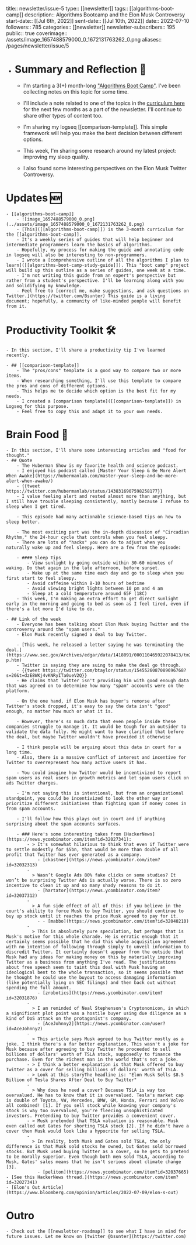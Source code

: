 title:: newsletter/issue-5
type:: [[newsletter]]
tags:: [[algorithms-boot-camp]]
description:: Algorithms Bootcamp and the Elon Musk Controversy
start-date:: [[Jul 6th, 2022]]
sent-date:: [[Jul 10th, 2022]]
date:: 2022-07-10
followers:: 785
categories:: [[newsletter]]
newsletter-subscribers:: 195
public:: true
coverimage:: /assets/image_1657488579000_0_1672131763262_0.png
aliases:: /pages/newsletter/issue/5

- # Summary and Reflection 🤔
	- I'm starting a 3(+) month-long ["Algorithms Boot Camp"]([[algorithms-boot-camp]]). I've been collecting notes on this topic for some time.
	- I'll include a note related to one of the topics in the [curriculum here]([[algorithms-boot-camp]]) for the next few months as a part of the newsletter. I'll continue to share other types of content too.
	  
	- I'm sharing my logseq [[comparison-template]]. This simple framework will help you make the best decision between different options.
	  
	- This week, I'm sharing some research around my latest project: improving my sleep quality.
	- I also found some interesting perspectives on the Elon Musk Twitter Controversy.
# Updates 🆕
	- [[algorithms-boot-camp]]
		- ![image_1657488579000_0.png](../assets/image_1657488579000_0_1672131763262_0.png)
		- [This]([[algorithms-boot-camp]]) is the 3-month curriculum for the [[algorithms-boot-camp]].
		- It's a weekly series of guides that will help beginner and intermediate programmers learn the basics of algorithms.
		- Hopefully, my process for making the guide and annotating code in logseq will also be interesting to non-programmers.
		- I wrote a [comprehensive outline of all the algorithms I plan to learn]([[algorithms-boot-camp-study-guide]]). This "boot camp" project will build up this outline as a series of guides, one week at a time.
		- I'm not writing this guide from an expert's perspective but rather from a student's perspective. I'll be learning along with you and solidifying my knowledge.
		- Feel free to [correct me, make suggestions, and ask questions on Twitter.](https://twitter.com/Bsunter) This guide is a living document; hopefully, a community of like-minded people will benefit from it.
		  
# Productivity Toolkit 🛠️
	- In this section, I'll share a productivity tip I've learned recently.
	  
	- ## [[comparison-template]]
		- The "pros/cons" template is a good way to compare two or more items.
		- When researching something, I'll use this template to compare the pros and cons of different options.
		- This helps me to decide which option is the best fit for my needs.
		- I created a [comparison template]([[comparison-template]]) in Logseq for this purpose.
		- Feel free to copy this and adapt it to your own needs.
# Brain Food 🧠
	- In this section, I'll share some interesting articles and "food for thought."
	- ## Quote
		- The Huberman Show is my favorite health and science podcast.
		- I enjoyed his podcast called [Master Your Sleep & Be More Alert When Awake](https://hubermanlab.com/master-your-sleep-and-be-more-alert-when-awake/)
		- {{tweet https://twitter.com/hubermanlab/status/1438316907598258177}}
		- I value feeling alert and rested almost more than anything, but I still have trouble sleeping consistently, mostly because I refuse to sleep when I get tired.
		  
		- This episode had many actionable science-based tips on how to sleep better.
		  
		- The most exciting part was the in-depth discussion of "Circadian Rhythm," the 24-hour cycle that controls when you feel sleepy.
		- There are lots of "hacks" you can do to adjust when you naturally wake up and feel sleepy. Here are a few from the episode:
		  
		- #### Sleep Tips
			- View sunlight by going outside within 30-60 minutes of waking. Do that again in the late afternoon, before sunset.
			- Wake up at the same time each day and go to sleep when you first start to feel sleepy.
			- Avoid caffeine within 8-10 hours of bedtime
			- Avoid viewing bright lights between 10 pm and 4 am
			- Sleep at a cold temperature around 65F (18C)
		- This week, I'm making an extra effort to get direct sunlight early in the morning and going to bed as soon as I feel tired, even if there's a lot more I'd like to do.
		  
	- ## Link of the week
		- Everyone has been talking about Elon Musk buying Twitter and the controversy around the "spam users."
		- Elon Musk recently signed a deal to buy Twitter.
		  
		- [This week, he released a letter saying he was terminating the deal.](https://www.sec.gov/Archives/edgar/data/1418091/000110465922078413/tm2220599d1_ex99-p.htm)
		- Twitter is saying they are suing to make the deal go through.
		- {{tweet https://twitter.com/btaylor/status/1545526087089696768?s=20&t=dzE8WKj4vKNRyITa0ueV2Q}}
		- He claims that Twitter isn't providing him with good enough data that was agreed on to determine how many "spam" accounts were on the platform.
		  
		- On the one hand, if Elon Musk has buyer's remorse after Twitter's stock dropped, it's easy to say the data isn't "good" enough, no matter how much or what it is.
		  
		- However, there's so much data that even people inside these companies struggle to manage it. It would be tough for an outsider to validate the data fully. He might want to have clarified that before the deal, but maybe Twitter wouldn't have provided it otherwise
		  
		- I think people will be arguing about this data in court for a long time.
		- Also, there is a massive conflict of interest and incentive for Twitter to overrepresent how many active users it has.
		  
		- You could imagine how Twitter would be incentivized to report spam users as real users in growth metrics and let spam users click on ads Twitter charges.
		  
		- I'm not saying this is intentional, but from an organizational standpoint, you could be incentivized to look the other way or prioritize different initiatives than fighting spam if money comes in from spam accounts.
		  
		- I'll follow how this plays out in court and if anything surprising about the spam accounts surfaces.
		  
		- ### Here's some interesting takes from [HackerNews](https://news.ycombinator.com/item?id=32027341):
			- > It's somewhat hilarious to think that even if Twitter were to settle modestly for $5bn, that would be more than double of all profit that Twitter has ever generated as a company.
				- [ckastner](https://news.ycombinator.com/item?id=32032313)
			- 
			  > Wasn’t Google Ads 80% fake clicks on some studies? It won’t be surprising Twitter Ads is actually worse. There is so zero incentive to clean it up and so many shady reasons to do it.
				- [hartator](https://news.ycombinator.com/item?id=32037312)
			- 
			  > A fun side effect of all of this: if you believe in the court's ability to force Musk to buy Twitter, you should continue to buy up stock until it reaches the price Musk agreed to pay for it.
				- - [mabbo](https://news.ycombinator.com/item?id=32040210)
			- 
			  > This is absolutely pure speculation, but perhaps that is Musk's motive for this whole charade. He is erratic enough that it certainly seems possible that he did this whole acquisition agreement with no intention of following through simply to unveil information to discredit Twitter. It certainly doesn't appear from the outside that Musk had any ideas for making money on this by materially improving Twitter as a business from anything I've read. The justifications about free speech seem to taint this deal with Musk having an ideological bent to the whole transaction, so it seems possible that he thought he could use the buyout to access damaging information (like potentially lying on SEC filings) and then back out without spending the full amount.
				- [zrobotics](https://news.ycombinator.com/item?id=32031876)
			- 
			  > I am reminded of Neal Stephenson's Cryptonomicon, in which a significant plot point was a hostile buyer using due diligence as a kind of DoS attack on the protagonist's company.
				- [AceJohnny2](https://news.ycombinator.com/user?id=AceJohnny2)
			- 
			  > This article says Musk agreed to buy Twitter mostly as a joke. I think there's a far better explanation. This wasn't a joke for Musk because after agreeing to buy Twitter he proceeded to sell billions of dollars' worth of TSLA stock, supposedly to finance the purchase. Even for the richest man in the world that's not a joke.
			- > I think a better explanation is that Musk offered to buy Twitter as a cover for selling billions of dollars' worth of TSLA.
			- > Look at this storyThe headline is: "Elon Musk Sells $8.5 Billion of Tesla Shares After Deal to Buy Twitter"
			- 
			  > Why does he need a cover? Because TSLA is way too overvalued. He has to know that it is overvalued. Tesla's market cap is double of Toyota, VW, Mercedes, BMW, GM, Honda, Ferrari and Volvo all combined! [1]. If you sell stock while knowing your company's stock is way too overvalued, you're fleecing unsophisticated investors. Pretending to buy Twitter provides a convenient cover.
			- > Musk pretended that TSLA valuation is reasonable. Musk even called out Gates for shorting TSLA stock [2]. If he didn't have a cover then Musk would look like a hypocrite for selling TSLA.
			- 
			  > In reality, both Musk and Gates sold TSLA, the only difference is that Musk sold stocks he owned, but Gates sold borrowed stocks. But Musk used buying Twitter as a cover, so he gets to pretend to be morally superior. Even though both men sold TSLA, according to Musk, Gates' sales means that he isn't serious about climate change [3].
				- [peliton](https://news.ycombinator.com/item?id=32037665)
	- [See this HackerNews thread.](https://news.ycombinator.com/item?id=32027341)
	- [Elon's Out Article](https://www.bloomberg.com/opinion/articles/2022-07-09/elon-s-out)
# Outro
	- Check out the [[newsletter-roadmap]] to see what I have in mind for future issues. Let me know on [twitter @bsunter](https://twitter.com)